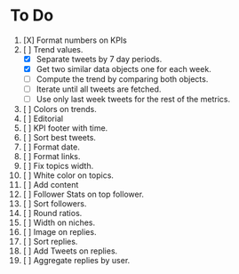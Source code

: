 # To Do

 1. [X] Format numbers on KPIs
 2. [ ] Trend values.
    - [X] Separate tweets by 7 day periods.
    - [X] Get two similar data objects one for each week.
    - [ ] Compute the trend by comparing both objects.
    - [ ] Iterate until all tweets are fetched.
    - [ ] Use only last week tweets for the rest of the metrics.

 3. [ ] Colors on trends.
 4. [ ] Editorial
 5. [ ] KPI footer with time.
 6. [ ] Sort best tweets.
 7. [ ] Format date.
 8. [ ] Format links.
 9. [ ] Fix topics width.
10. [ ] White color on topics.
11. [ ] Add content
12. [ ] Follower Stats on top follower.
13. [ ] Sort followers.
14. [ ] Round ratios.
15. [ ] Width on niches.
16. [ ] Image on replies.
17. [ ] Sort replies.
18. [ ] Add Tweets on replies.
19. [ ] Aggregate replies by user.
